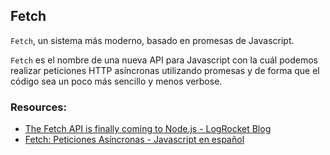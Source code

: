 ## Fetch

`Fetch`, un sistema más moderno, basado en promesas de Javascript.

`Fetch` es el nombre de una nueva API para Javascript con la cuál podemos realizar peticiones HTTP asíncronas utilizando promesas y de forma que el código sea un poco más sencillo y menos verbose.

### Resources:

- [The Fetch API is finally coming to Node.js - LogRocket Blog](https://blog.logrocket.com/fetch-api-node-js/)
- [Fetch: Peticiones Asíncronas - Javascript en español](https://lenguajejs.com/javascript/peticiones-http/fetch/)

